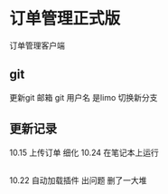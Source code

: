 # 订单管理正式版

订单管理客户端

## git

更新git 邮箱 git 用户名 是limo
切换新分支

## 更新记录
10.15 上传订单 细化
10.24 在笔记本上运行

##
10.22 自动加载插件 出问题 删了一大堆


